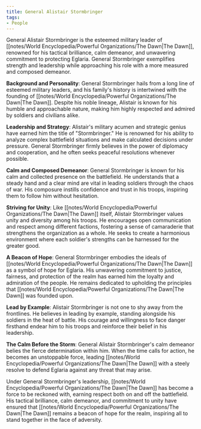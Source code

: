 ```yaml
---
title: General Alistair Stormbringer
tags:
- People
---
```

General Alistair Stormbringer is the esteemed military leader of [[notes/World Encyclopedia/Powerful Organizations/The Dawn|The Dawn]], renowned for his tactical brilliance, calm demeanor, and unwavering commitment to protecting Eglaria. General Stormbringer exemplifies strength and leadership while approaching his role with a more measured and composed demeanor.

**Background and Personality**:
General Stormbringer hails from a long line of esteemed military leaders, and his family's history is intertwined with the founding of [[notes/World Encyclopedia/Powerful Organizations/The Dawn|The Dawn]]. Despite his noble lineage, Alistair is known for his humble and approachable nature, making him highly respected and admired by soldiers and civilians alike.

**Leadership and Strategy**:
Alistair's military acumen and strategic genius have earned him the title of "Stormbringer." He is renowned for his ability to analyze complex battlefield situations and make calculated decisions under pressure. General Stormbringer firmly believes in the power of diplomacy and cooperation, and he often seeks peaceful resolutions whenever possible.

**Calm and Composed Demeanor**:
General Stormbringer is known for his calm and collected presence on the battlefield. He understands that a steady hand and a clear mind are vital in leading soldiers through the chaos of war. His composure instills confidence and trust in his troops, inspiring them to follow him without hesitation.

**Striving for Unity**:
Like [[notes/World Encyclopedia/Powerful Organizations/The Dawn|The Dawn]] itself, Alistair Stormbringer values unity and diversity among his troops. He encourages open communication and respect among different factions, fostering a sense of camaraderie that strengthens the organization as a whole. He seeks to create a harmonious environment where each soldier's strengths can be harnessed for the greater good.

**A Beacon of Hope**:
General Stormbringer embodies the ideals of [[notes/World Encyclopedia/Powerful Organizations/The Dawn|The Dawn]] as a symbol of hope for Eglaria. His unwavering commitment to justice, fairness, and protection of the realm has earned him the loyalty and admiration of the people. He remains dedicated to upholding the principles that [[notes/World Encyclopedia/Powerful Organizations/The Dawn|The Dawn]] was founded upon.

**Lead by Example**:
Alistair Stormbringer is not one to shy away from the frontlines. He believes in leading by example, standing alongside his soldiers in the heat of battle. His courage and willingness to face danger firsthand endear him to his troops and reinforce their belief in his leadership.

**The Calm Before the Storm**:
General Alistair Stormbringer's calm demeanor belies the fierce determination within him. When the time calls for action, he becomes an unstoppable force, leading [[notes/World Encyclopedia/Powerful Organizations/The Dawn|The Dawn]] with a steely resolve to defend Eglaria against any threat that may arise.

Under General Stormbringer's leadership, [[notes/World Encyclopedia/Powerful Organizations/The Dawn|The Dawn]] has become a force to be reckoned with, earning respect both on and off the battlefield. His tactical brilliance, calm demeanor, and commitment to unity have ensured that [[notes/World Encyclopedia/Powerful Organizations/The Dawn|The Dawn]] remains a beacon of hope for the realm, inspiring all to stand together in the face of adversity.